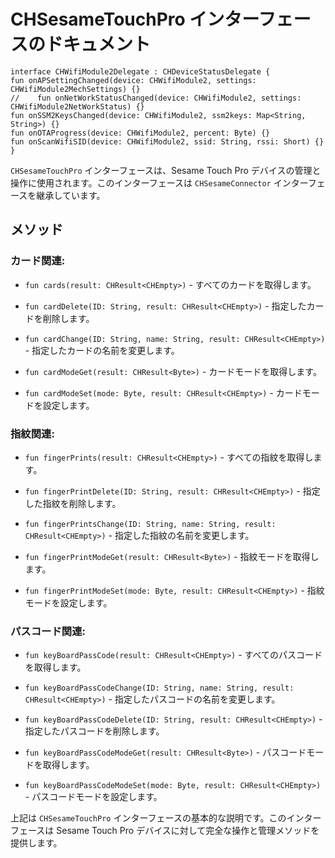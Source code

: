 # CHSesameTouchPro インターフェースのドキュメント
```
interface CHWifiModule2Delegate : CHDeviceStatusDelegate {
fun onAPSettingChanged(device: CHWifiModule2, settings: CHWifiModule2MechSettings) {}
//    fun onNetWorkStatusChanged(device: CHWifiModule2, settings: CHWifiModule2NetWorkStatus) {}
fun onSSM2KeysChanged(device: CHWifiModule2, ssm2keys: Map<String, String>) {}
fun onOTAProgress(device: CHWifiModule2, percent: Byte) {}
fun onScanWifiSID(device: CHWifiModule2, ssid: String, rssi: Short) {}
}
```
`CHSesameTouchPro` インターフェースは、Sesame Touch Pro デバイスの管理と操作に使用されます。このインターフェースは `CHSesameConnector` インターフェースを継承しています。

## メソッド

### カード関連:

- `fun cards(result: CHResult<CHEmpty>)` - すべてのカードを取得します。

- `fun cardDelete(ID: String, result: CHResult<CHEmpty>)` - 指定したカードを削除します。

- `fun cardChange(ID: String, name: String, result: CHResult<CHEmpty>)` - 指定したカードの名前を変更します。

- `fun cardModeGet(result: CHResult<Byte>)` - カードモードを取得します。

- `fun cardModeSet(mode: Byte, result: CHResult<CHEmpty>)` - カードモードを設定します。

### 指紋関連:

- `fun fingerPrints(result: CHResult<CHEmpty>)` - すべての指紋を取得します。

- `fun fingerPrintDelete(ID: String, result: CHResult<CHEmpty>)` - 指定した指紋を削除します。

- `fun fingerPrintsChange(ID: String, name: String, result: CHResult<CHEmpty>)` - 指定した指紋の名前を変更します。

- `fun fingerPrintModeGet(result: CHResult<Byte>)` - 指紋モードを取得します。

- `fun fingerPrintModeSet(mode: Byte, result: CHResult<CHEmpty>)` - 指紋モードを設定します。

### パスコード関連:

- `fun keyBoardPassCode(result: CHResult<CHEmpty>)` - すべてのパスコードを取得します。

- `fun keyBoardPassCodeChange(ID: String, name: String, result: CHResult<CHEmpty>)` - 指定したパスコードの名前を変更します。

- `fun keyBoardPassCodeDelete(ID: String, result: CHResult<CHEmpty>)` - 指定したパスコードを削除します。

- `fun keyBoardPassCodeModeGet(result: CHResult<Byte>)` - パスコードモードを取得します。

- `fun keyBoardPassCodeModeSet(mode: Byte, result: CHResult<CHEmpty>)` - パスコードモードを設定します。

上記は `CHSesameTouchPro` インターフェースの基本的な説明です。このインターフェースは Sesame Touch Pro デバイスに対して完全な操作と管理メソッドを提供します。
